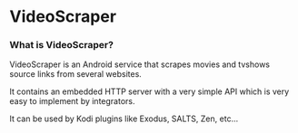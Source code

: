 # VideoScraper

### What is VideoScraper?

VideoScraper is an Android service that scrapes movies and tvshows source links from several websites.
 
It contains an embedded HTTP server with a very simple API which is very easy to implement by integrators.
 
It can be used by Kodi plugins like Exodus, SALTS, Zen, etc...

